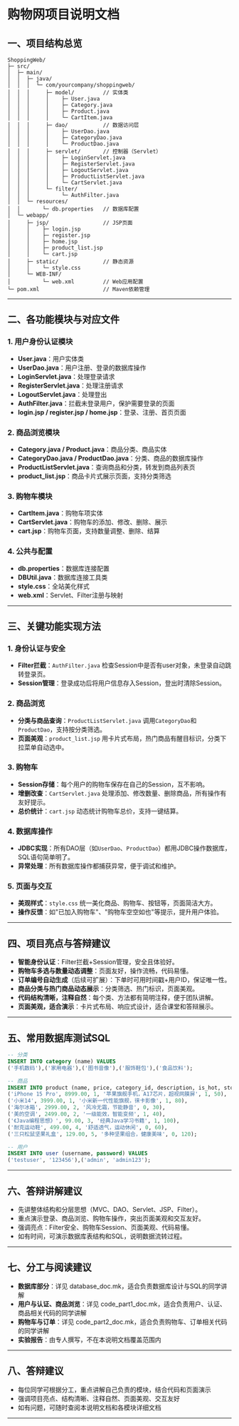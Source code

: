 # 购物网项目说明文档

## 一、项目结构总览

```
ShoppingWeb/
├─ src/
│  ├─ main/
│  │  ├─ java/
│  │  │  └─ com/yourcompany/shoppingweb/
│  │  │     ├─ model/         // 实体类
│  │  │     │    ├─ User.java
│  │  │     │    ├─ Category.java
│  │  │     │    ├─ Product.java
│  │  │     │    └─ CartItem.java
│  │  │     ├─ dao/           // 数据访问层
│  │  │     │    ├─ UserDao.java
│  │  │     │    ├─ CategoryDao.java
│  │  │     │    └─ ProductDao.java
│  │  │     ├─ servlet/       // 控制器（Servlet）
│  │  │     │    ├─ LoginServlet.java
│  │  │     │    ├─ RegisterServlet.java
│  │  │     │    ├─ LogoutServlet.java
│  │  │     │    ├─ ProductListServlet.java
│  │  │     │    └─ CartServlet.java
│  │  │     └─ filter/
│  │  │          └─ AuthFilter.java
│  │  └─ resources/
│  │       └─ db.properties   // 数据库配置
│  └─ webapp/
│     ├─ jsp/                 // JSP页面
│     │    ├─ login.jsp
│     │    ├─ register.jsp
│     │    ├─ home.jsp
│     │    ├─ product_list.jsp
│     │    └─ cart.jsp
│     ├─ static/              // 静态资源
│     │    └─ style.css
│     └─ WEB-INF/
│          └─ web.xml         // Web应用配置
└─ pom.xml                    // Maven依赖管理
```

---

## 二、各功能模块与对应文件

### 1. 用户身份认证模块
- **User.java**：用户实体类
- **UserDao.java**：用户注册、登录的数据库操作
- **LoginServlet.java**：处理登录请求
- **RegisterServlet.java**：处理注册请求
- **LogoutServlet.java**：处理登出
- **AuthFilter.java**：拦截未登录用户，保护需要登录的页面
- **login.jsp / register.jsp / home.jsp**：登录、注册、首页页面

### 2. 商品浏览模块
- **Category.java / Product.java**：商品分类、商品实体
- **CategoryDao.java / ProductDao.java**：分类、商品的数据库操作
- **ProductListServlet.java**：查询商品和分类，转发到商品列表页
- **product_list.jsp**：商品卡片式展示页面，支持分类筛选

### 3. 购物车模块
- **CartItem.java**：购物车项实体
- **CartServlet.java**：购物车的添加、修改、删除、展示
- **cart.jsp**：购物车页面，支持数量调整、删除、结算

### 4. 公共与配置
- **db.properties**：数据库连接配置
- **DBUtil.java**：数据库连接工具类
- **style.css**：全站美化样式
- **web.xml**：Servlet、Filter注册与映射

---

## 三、关键功能实现方法

### 1. 身份认证与安全
- **Filter拦截**：`AuthFilter.java` 检查Session中是否有user对象，未登录自动跳转登录页。
- **Session管理**：登录成功后将用户信息存入Session，登出时清除Session。

### 2. 商品浏览
- **分类与商品查询**：`ProductListServlet.java` 调用`CategoryDao`和`ProductDao`，支持按分类筛选。
- **页面美观**：`product_list.jsp` 用卡片式布局，热门商品有醒目标识，分类下拉菜单自动选中。

### 3. 购物车
- **Session存储**：每个用户的购物车保存在自己的Session，互不影响。
- **增删改查**：`CartServlet.java` 处理添加、修改数量、删除商品，所有操作有友好提示。
- **总价统计**：`cart.jsp` 动态统计购物车总价，支持一键结算。

### 4. 数据库操作
- **JDBC实现**：所有DAO层（如`UserDao`、`ProductDao`）都用JDBC操作数据库，SQL语句简单明了。
- **异常处理**：所有数据库操作都捕获异常，便于调试和维护。

### 5. 页面与交互
- **美观样式**：`style.css` 统一美化商品、购物车、按钮等，页面简洁大方。
- **操作反馈**：如"已加入购物车"、"购物车空空如也"等提示，提升用户体验。

---

## 四、项目亮点与答辩建议

- **智能身份认证**：Filter拦截+Session管理，安全且体验好。
- **购物车多选与数量动态调整**：页面友好，操作流畅，代码易懂。
- **订单编号自动生成**（后续可扩展）：下单时可用时间戳+用户ID，保证唯一性。
- **商品分类与热门商品动态展示**：分类筛选、热门标识，页面美观。
- **代码结构清晰，注释自然**：每个类、方法都有简明注释，便于团队讲解。
- **页面美观，适合演示**：卡片式布局、响应式设计，适合课堂和答辩展示。

---

## 五、常用数据库测试SQL

```sql
-- 分类
INSERT INTO category (name) VALUES
('手机数码'),('家用电器'),('图书音像'),('服饰鞋包'),('食品饮料');

-- 商品
INSERT INTO product (name, price, category_id, description, is_hot, stock) VALUES
('iPhone 15 Pro', 8999.00, 1, '苹果旗舰手机，A17芯片，超视网膜屏', 1, 50),
('小米14', 3999.00, 1, '小米新一代性能旗舰，徕卡影像', 1, 80),
('海尔冰箱', 2999.00, 2, '风冷无霜，节能静音', 0, 30),
('美的空调', 2499.00, 2, '一级能效，智能变频', 1, 40),
('《Java编程思想》', 99.00, 3, '经典Java学习书籍', 1, 100),
('耐克运动鞋', 499.00, 4, '舒适透气，运动休闲', 0, 60),
('三只松鼠坚果礼盒', 129.00, 5, '多种坚果组合，健康美味', 0, 120);

-- 用户
INSERT INTO user (username, password) VALUES
('testuser', '123456'),('admin', 'admin123');
```

---

## 六、答辩讲解建议

- 先讲整体结构和分层思想（MVC、DAO、Servlet、JSP、Filter）。
- 重点演示登录、商品浏览、购物车操作，突出页面美观和交互友好。
- 强调亮点：Filter安全、购物车Session、页面美观、代码易懂。
- 如有时间，可演示数据库表结构和SQL，说明数据流转过程。

---

## 七、分工与阅读建议

- **数据库部分**：详见 database_doc.mk，适合负责数据库设计与SQL的同学讲解
- **用户与认证、商品浏览**：详见 code_part1_doc.mk，适合负责用户、认证、商品相关代码的同学讲解
- **购物车与订单**：详见 code_part2_doc.mk，适合负责购物车、订单相关代码的同学讲解
- **实验报告**：由专人撰写，不在本说明文档覆盖范围内

---

## 八、答辩建议

- 每位同学可根据分工，重点讲解自己负责的模块，结合代码和页面演示
- 强调项目亮点、结构清晰、注释自然、页面美观、交互友好
- 如有问题，可随时查阅本说明文档和各模块详细文档

---

